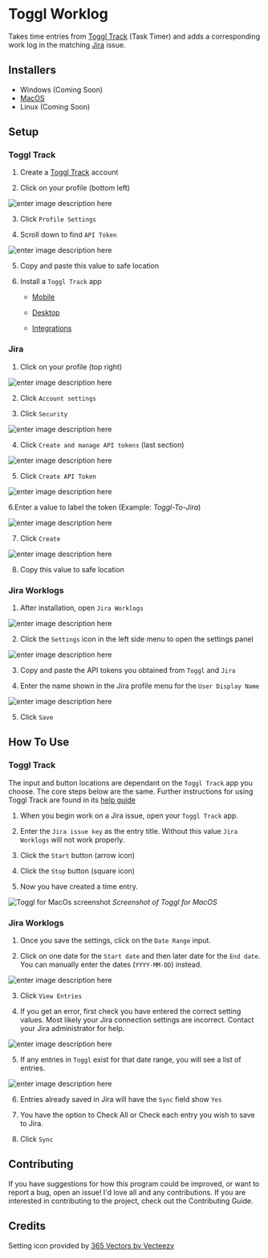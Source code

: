 
# Toggl Worklog

 Takes time entries from [Toggl Track](https://toggl.com/track/) (Task Timer) and adds a corresponding work log in the matching [Jira](https://www.atlassian.com/software/jira) issue.

  ## Installers
- Windows (Coming Soon)
- [MacOS](https://app.box.com/s/fjy56xmcjorgm4d951tm8hdugc9juk3b)
- Linux (Coming Soon)

## Setup

### Toggl Track

1. Create a [Toggl Track](https://toggl.com/track/signup/) account

2. Click on your profile (bottom left)

![enter image description here](https://github.com/idahogurl/TogglToJiraSync/raw/master/web/images/toggl-profile-menu.png)

3. Click `Profile Settings`

4. Scroll down to find `API Token`

![enter image description here](https://github.com/idahogurl/TogglToJiraSync/raw/master/web/images/toggl-api-token.png)

5. Copy and paste this value to safe location

6. Install a `Toggl Track` app

    -  [Mobile](https://toggl.com/track/mobile-time-tracking-app/)

    -  [Desktop](https://toggl.com/track/toggl-desktop/)

    -  [Integrations](https://toggl.com/track/integrations/)

### Jira

1. Click on your profile (top right)

![enter image description here](https://github.com/idahogurl/TogglToJiraSync/raw/master/web/images/jira-profile-menu.png)

2. Click `Account settings`

3. Click `Security` 

![enter image description here](https://github.com/idahogurl/TogglToJiraSync/raw/master/web/images/jira-profile-settings-sidebar.png)

4. Click `Create and manage API tokens` (last section)

![enter image description here](https://github.com/idahogurl/TogglToJiraSync/raw/master/web/images/jira-security-settings.png)

5. Click `Create API Token`

![enter image description here](https://github.com/idahogurl/TogglToJiraSync/raw/master/web/images/jira-token-create-1.png)

6.Enter a value to label the token (Example: *Toggl-To-Jira*)

![enter image description here](https://github.com/idahogurl/TogglToJiraSync/raw/master/web/images/jira-token-create-2.png)

7. Click `Create`

![enter image description here](https://github.com/idahogurl/TogglToJiraSync/raw/master/web/images/jira-token-create-3.png)

8. Copy this value to safe location

### Jira Worklogs
1. After installation, open `Jira Worklogs`

![enter image description here](https://github.com/idahogurl/TogglToJiraSync/raw/master/web/images/initial-screen.png)

2. Click the `Settings` icon in the left side menu to open the settings panel

![enter image description here](https://github.com/idahogurl/TogglToJiraSync/raw/master/web/images/settings-panel.png)

3.  Copy and paste the API tokens you obtained from `Toggl` and `Jira`

4.  Enter the name shown in the Jira profile menu for the `User Display Name`

![enter image description here](https://github.com/idahogurl/TogglToJiraSync/raw/master/web/images/jira-display-name.png)

5. Click `Save`

## How To Use

### Toggl Track
The input and button locations are dependant on the `Toggl Track` app you choose. The core steps below are the same. Further instructions for using Toggl Track are found in its [help guide](https://support.toggl.com/en/collections/1461333-tracking-time)

1. When you begin work on a Jira issue, open your `Toggl Track` app.

2. Enter the `Jira issue key` as the entry title. Without this value `Jira Worklogs` will not work properly.

3. Click the `Start` button (arrow icon) 

4. Click the `Stop` button (square icon)

5. Now you have created a time entry.


![Toggl for MacOs screenshot](https://github.com/idahogurl/TogglToJiraSync/raw/master/web/images/toggl-track.png)
_Screenshot of Toggl for MacOS_

### Jira Worklogs

 1. Once you save the settings, click on the `Date Range` input.
  
 2. Click on one date for the `Start date` and then later date for the `End date`.  You can manually enter the dates (`YYYY-MM-DD`) instead.

![enter image description here](https://github.com/idahogurl/TogglToJiraSync/raw/master/web/images/date-range-pick.png)


3. Click `View Entries` 

4. If you get an error, first check you have entered the correct setting values. Most likely your Jira connection settings are incorrect. Contact your Jira administrator for help. 

![enter image description here](https://github.com/idahogurl/TogglToJiraSync/raw/master/web/images/error-screen.png)

5. If any entries in `Toggl` exist for that date range, you will see a list of entries.
 
![enter image description here](https://github.com/idahogurl/TogglToJiraSync/raw/master/web/images/time-entries.png)

6. Entries already saved in Jira will have the `Sync` field show `Yes`

7. You have the option to Check All or Check each entry you wish to save to Jira.

8. Click `Sync`

## Contributing

If you have suggestions for how this program could be improved, or want to report a bug, open an issue! I'd love all and any contributions. If you are interested in contributing to the project, check out the Contributing Guide.

## Credits
Setting icon provided by <a  href="https://www.vecteezy.com/free-vector/365">365 Vectors by Vecteezy</a>
